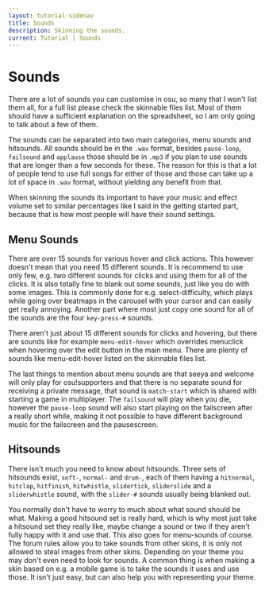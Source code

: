 ```yaml
---
layout: tutorial-sidenav
title: Sounds
description: Skinning the sounds.
current: Tutorial | Sounds
---
```


# Sounds
There are a lot of sounds you can customise in osu, so many that I won't list them all, for a full list please check the skinnable files list. Most of them should have a sufficient explanation on the spreadsheet, so I am only going to talk about a few of them.

The sounds can be separated into two main categories, menu sounds and hitsounds. All sounds should be in the ``.wav`` format, besides ``pause-loop``, ``failsound`` and ``applause`` those should be in ``.mp3`` if you plan to use sounds that are longer than a few seconds for these. The reason for this is that a lot of people tend to use full songs for either of those and those can take up a lot of space in ``.wav`` format, without yielding any benefit from that. 

When skinning the sounds its important to have your music and effect volume set to similar percentages like I said in the getting started part, because that is how most people will have their sound settings.

## Menu Sounds

There are over 15 sounds for various hover and click actions. This however doesn't mean that you need 15 different sounds. It is recommend to use only few, e.g. two different sounds for clicks and using them for all of the clicks. It is also totally fine to blank out some sounds, just like you do with some images. This is commonly done for e.g. select-difficulty, which plays while going over beatmaps in the carousel with your cursor and can easily get really annoying. Another part where most just copy one sound for all of the sounds are the four ``key-press-#`` sounds.

There aren't just about 15 different sounds for clicks and hovering, but there are sounds like for example ``menu-edit-hover`` which overrides menuclick when hovering over the edit button in the main menu. There are plenty of sounds like menu-edit-hover listed on the skinnable files list.

The last things to mention about menu sounds are that seeya and welcome will only play for osu!supporters and that there is no separate sound for receiving a private message, that sound is ``match-start`` which is shared with starting a game in multiplayer. The ``failsound`` will play when you die, however the ``pause-loop`` sound will also start playing on the failscreen after a really short while, making it not possible to have different background music for the failscreen and the pausescreen.

## Hitsounds

There isn't much you need to know about hitsounds. Three sets of hitsounds exist, ``soft-``, ``normal-`` and ``drum-``, each of them having a ``hitnormal``, ``hitclap``, ``hitfinish``, ``hitwhistle``, ``slidertick``, ``sliderslide`` and a ``sliderwhistle`` sound, with the ``slider-#`` sounds usually being blanked out.

You normally don't have to worry to much about what sound should be what. Making a good hitsound set is really hard, which is why most just take a hitsound set they really like, maybe change a sound or two if they aren't fully happy with it and use that. This also goes for menu-sounds of course. The forum rules allow you to take sounds from other skins, it is only not allowed to steal images from other skins. Depending on your theme you may don't even need to look for sounds. A common thing is when making a skin based on e.g. a mobile game is to take the sounds it uses and use those. It isn't just easy, but can also help you with representing your theme.